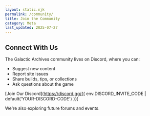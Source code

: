 ```yaml
---
layout: static.njk
permalink: /community/
title: Join the Community
category: Meta
last_updated: 2025-07-27
---
```


## Connect With Us

The Galactic Archives community lives on Discord, where you can:

- Suggest new content
- Report site issues
- Share builds, tips, or collections
- Ask questions about the game

[Join Our Discord](https://discord.gg/{{ env.DISCORD_INVITE_CODE | default('YOUR-DISCORD-CODE') }})

We're also exploring future forums and events.
